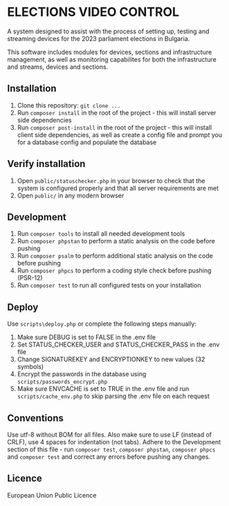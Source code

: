 # ELECTIONS VIDEO CONTROL

A system designed to assist with the process of setting up, testing and streaming devices for the 2023 parliament elections in Bulgaria.

This software includes modules for devices, sections and infrastructure management, as well as monitoring capabilites for both the infrastructure and streams, devices and sections.

## Installation

1. Clone this repository: ```git clone ...```
1. Run ```composer install``` in the root of the project - this will install server side dependencies
1. Run ```composer post-install``` in the root of the project - this will install client side dependencies, as well as create a config file and prompt you for a database config and populate the database

## Verify installation

1. Open ```public/statuschecker.php``` in your browser to check that the system is configured properly and that all server requirements are met
1. Open ```public/``` in any modern browser

## Development

1. Run ```composer tools``` to install all needed development tools
1. Run ```composer phpstan``` to perform a static analysis on the code before pushing
1. Run ```composer psalm``` to perform additional static analysis on the code before pushing
1. Run ```composer phpcs``` to perform a coding style check before pushing (PSR-12)
1. Run ```composer test``` to run all configured tests on your installation

## Deploy

Use ```scripts\deploy.php``` or complete the following steps manually:

1. Make sure DEBUG is set to FALSE in the .env file
1. Set STATUS_CHECKER_USER and STATUS_CHECKER_PASS in the .env file
1. Change SIGNATUREKEY and ENCRYPTIONKEY to new values (32 symbols)
1. Encrypt the passwords in the database using ```scripts/passwords_encrypt.php```
1. Make sure ENVCACHE is set to TRUE in the .env file and run ```scripts/cache_env.php``` to skip parsing the .env file on each request

## Conventions

Use utf-8 without BOM for all files. Also make sure to use LF (instead of CRLF), use 4 spaces for indentation (not tabs). Adhere to the Development section of this file - run ```composer test```, ```composer phpstan```, ```composer phpcs``` and ```composer test``` and correct any errors before pushing any changes.

## Licence
European Union Public Licence
